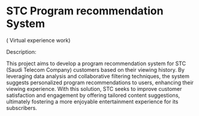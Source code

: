# STC Program recommendation System 
( Virtual experience work) 

Description:

This project aims to develop a program recommendation system for STC (Saudi Telecom Company) customers based on their viewing history. By leveraging data analysis and collaborative filtering techniques, the system suggests personalized program recommendations to users, enhancing their viewing experience. With this solution, STC seeks to improve customer satisfaction and engagement by offering tailored content suggestions, ultimately fostering a more enjoyable entertainment experience for its subscribers.
